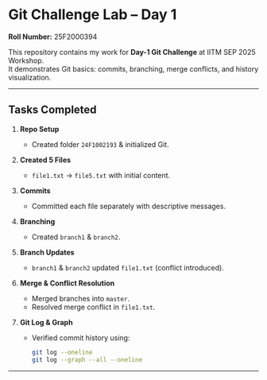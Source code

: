# Git Challenge Lab – Day 1  
**Roll Number:** 25F2000394

This repository contains my work for **Day-1 Git Challenge** at IITM SEP 2025 Workshop. <br>
It demonstrates Git basics: commits, branching, merge conflicts, and history visualization.  

---

## Tasks Completed

1. **Repo Setup**  
   - Created folder `24F1002193` & initialized Git.  

2. **Created 5 Files**  
   - `file1.txt` → `file5.txt` with initial content.  

3. **Commits**  
   - Committed each file separately with descriptive messages.  

4. **Branching**  
   - Created `branch1` & `branch2`.  

5. **Branch Updates**  
   - `branch1` & `branch2` updated `file1.txt` (conflict introduced).  

6. **Merge & Conflict Resolution**  
   - Merged branches into `master`.  
   - Resolved merge conflict in `file1.txt`.  

7. **Git Log & Graph**  
   - Verified commit history using:  
     ```bash
     git log --oneline
     git log --graph --all --oneline
     ```

---

